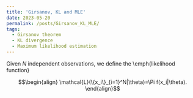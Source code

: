 ```yaml
---
title: 'Girsanov, KL and MLE'
date: 2023-05-20
permalink: /posts/Girsanov_KL_MLE/
tags:
  - Girsanov theorem
  - KL divergence 
  - Maximum likelihood estimation
---
```



Given $N$ independent observations, we define the \emph{likelihood function}

$$\begin{align}
\mathcal{L}(\{x_i\}_{i=1}^N|\theta)=\Pi f(x_i|\theta).
\end{align}$$

<!-- $$\begin{align}

\end{align}$$


$$\begin{align}

\end{align}$$

$$\begin{align}

\end{align}$$

$$\begin{align}

\end{align}$$ -->